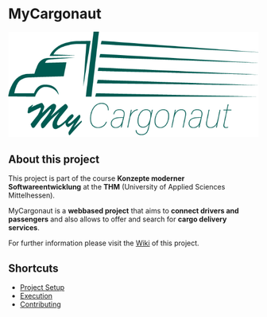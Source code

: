 # MyCargonaut

![semi_androidMyCargonautmdpi](./frontend/src/assets/images/myCargonautLogo/0.75x/semi_androidMyCargonautldpi.png)

## About this project
This project is part of the course **Konzepte moderner Softwareentwicklung** at the **THM** (University of Applied Sciences Mittelhessen).

MyCargonaut is a **webbased project** that aims to **connect drivers and passengers** and also allows to offer and search for **cargo delivery services**.

For further information please visit the [Wiki](https://git.thm.de/jcwb53/kms-cargonout/-/wikis/home) of this project.

## Shortcuts
- [Project Setup](https://git.thm.de/jcwb53/kms-cargonout/-/wikis/Project-Setup-Frontend-&-Backend)
- [Execution](https://git.thm.de/jcwb53/kms-cargonout/-/wikis/Run-the-project)
- [Contributing](https://git.thm.de/jcwb53/kms-cargonout/-/wikis/Contributing)